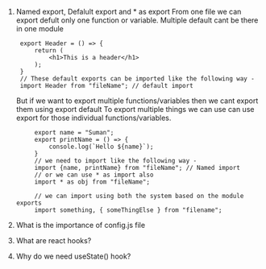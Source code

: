 1. Named export, Defalult export and \* as export
   From one file we can export defult only one function or variable.
   Multiple default cant be there in one module

   ```
    export Header = () => {
        return (
            <h1>This is a header</h1>
        );
    }
    // These default exports can be imported like the following way -
    import Header from "fileName"; // default import
   ```

   But if we want to export multiple functions/variables then we cant export them using export default
   To export multiple things we can use can use export for those individual functions/variables.

   ```
        export name = "Suman";
        export printName = () => {
            console.log(`Hello ${name}`);
        }
        // we need to import like the following way -
        import {name, printName} from "fileName"; // Named import
        // or we can use * as import also
        import * as obj from "fileName";

        // we can import using both the system based on the module exports
        import something, { someThingElse } from "filename";
   ```

2. What is the importance of config.js file
3. What are react hooks?
4. Why do we need useState() hook?
